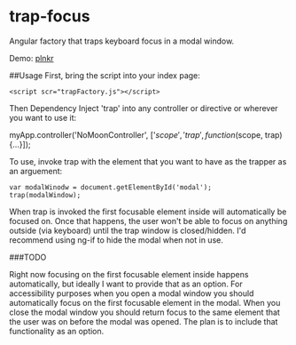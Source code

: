 # trap-focus
Angular factory that traps keyboard focus in a modal window.

Demo: [plnkr](http://plnkr.co/edit/f3V7fU?p=preview)

##Usage
First, bring the script into your index page:

`<script scr="trapFactory.js"></script>`

Then Dependency Inject 'trap' into any controller or directive or wherever you want to use it:

myApp.controller('NoMoonController', ['$scope', 'trap', function($scope, trap) {...}]);

To use, invoke trap with the element that you want to have as the trapper as an arguement:

```
var modalWinodw = document.getElementById('modal');
trap(modalWindow);
```
 
When trap is invoked the first focusable element inside will automatically be focused on.  Once that happens, the user won't be able to focus on anything outside (via keyboard) until the trap window is closed/hidden.  I'd recommend using ng-if to hide the modal when not in use.

###TODO

Right now focusing on the first focusable element inside happens automatically, but ideally I want to provide that as an option.  For accessibility purposes when you open a modal window you should automatically focus on the first focusable element in the modal.  When you close the modal window you should return focus to the same element that the user was on before the modal was opened.  The plan is to include that functionality as an option.
